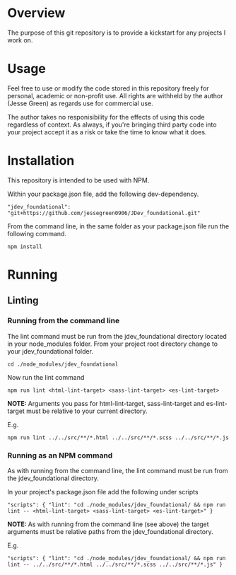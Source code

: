 <h1>Overview</h1>
<p>The purpose of this git repository is to provide a kickstart for any projects I work on.</p>

<h1>Usage</h1>
<p>Feel free to use or modify the code stored in this repository freely for personal, academic or non-profit use. All rights are withheld by the author (Jesse Green) as regards use for commercial use.</p>
<p>The author takes no responisibility for the effects of using this code regardless of context. As always, if you're bringing third party code into your project accept it as a risk or take the time to know what it does.</p>

<h1>Installation</h1>
<p>This repository is intended to be used with NPM. </p>

<p>Within your package.json file, add the following dev-dependency.</p>

`"jdev_foundational": "git+https://github.com/jessegreen0906/JDev_foundational.git"`

<p>From the command line, in the same folder as your package.json file run the following command.</p>

`npm install`

<h1>Running</h1>

<h2>Linting</h2>
<h3>Running from the command line</h3>
<p>The lint command must be run from the jdev_foundational directory located in your node_modules folder. From your project root directory change to your jdev_foundational folder.</p>

`cd ./node_modules/jdev_foundational`

<p>Now run the lint command</p>

`npm run lint <html-lint-target> <sass-lint-target> <es-lint-target>`

<p><b>NOTE: </b>Arguments you pass for html-lint-target, sass-lint-target and es-lint-target must be relative to your current directory.</p>
<p>E.g.</p>

`npm run lint ../../src/**/*.html ../../src/**/*.scss ../../src/**/*.js`

<h3>Running as an NPM command</h3>
<p>As with running from the command line, the lint command must be run from the jdev_foundational directory.</p>
<p>In your project's package.json file add the following under scripts</p>

`"scripts": {
 		"lint": "cd ./node_modules/jdev_foundational/ && npm run lint -- <html-lint-target> <sass-lint-target> <es-lint-target>"
 }`

<p><b>NOTE: </b>As with running from the command line (see above) the target arguments must be relative paths from the jdev_foundational directory.</p>
<p>E.g.</p>

`"scripts": {
 		"lint": "cd ./node_modules/jdev_foundational/ && npm run lint -- ../../src/**/*.html ../../src/**/*.scss ../../src/**/*.js"
 }`
